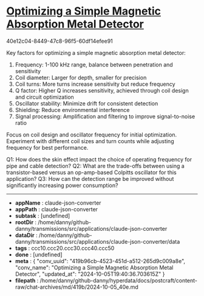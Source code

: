 # [Optimizing a Simple Magnetic Absorption Metal Detector](https://claude.ai/chat/419b96cb-4523-451d-a512-265d9c009a8e)

40e12c04-8449-47c8-96f5-60df14efee91

 Key factors for optimizing a simple magnetic absorption metal detector:

1. Frequency: 1-100 kHz range, balance between penetration and sensitivity
2. Coil diameter: Larger for depth, smaller for precision
3. Coil turns: More turns increase sensitivity but reduce frequency
4. Q factor: Higher Q increases sensitivity, achieved through coil design and circuit optimization
5. Oscillator stability: Minimize drift for consistent detection
6. Shielding: Reduce environmental interference
7. Signal processing: Amplification and filtering to improve signal-to-noise ratio

Focus on coil design and oscillator frequency for initial optimization. Experiment with different coil sizes and turn counts while adjusting frequency for best performance.

Q1: How does the skin effect impact the choice of operating frequency for pipe and cable detection?
Q2: What are the trade-offs between using a transistor-based versus an op-amp-based Colpitts oscillator for this application?
Q3: How can the detection range be improved without significantly increasing power consumption?

---

* **appName** : claude-json-converter
* **appPath** : claude-json-converter
* **subtask** : [undefined]
* **rootDir** : /home/danny/github-danny/transmissions/src/applications/claude-json-converter
* **dataDir** : /home/danny/github-danny/transmissions/src/applications/claude-json-converter/data
* **tags** : ccc10.ccc20.ccc30.ccc40.ccc50
* **done** : [undefined]
* **meta** : {
  "conv_uuid": "419b96cb-4523-451d-a512-265d9c009a8e",
  "conv_name": "Optimizing a Simple Magnetic Absorption Metal Detector",
  "updated_at": "2024-10-05T19:40:36.703615Z"
}
* **filepath** : /home/danny/github-danny/hyperdata/docs/postcraft/content-raw/chat-archives/md/419b/2024-10-05_40e.md